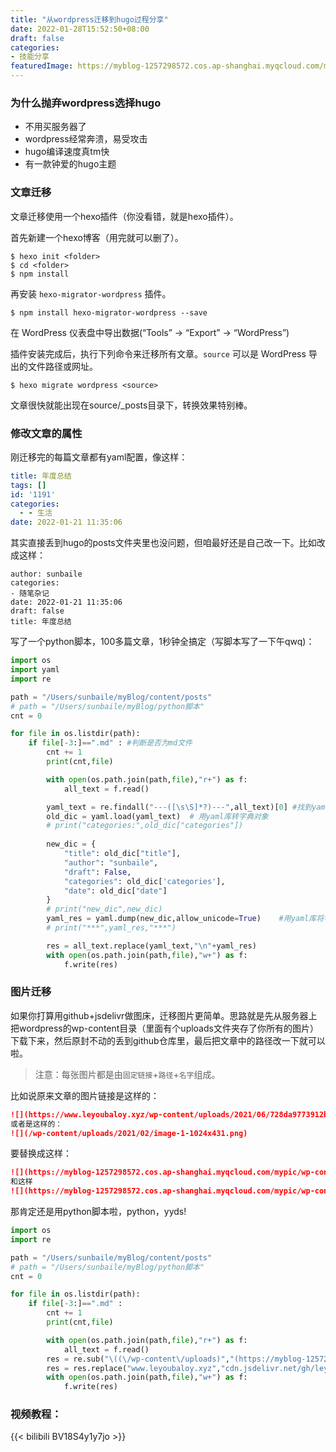 ```yaml
---
title: "从wordpress迁移到hugo过程分享"
date: 2022-01-28T15:52:50+08:00
draft: false
categories: 
- 技能分享
featuredImage: https://myblog-1257298572.cos.ap-shanghai.myqcloud.com/mypic/img/hugologo.jpeg
---
```


### 为什么抛弃wordpress选择hugo

* 不用买服务器了
* wordpress经常奔溃，易受攻击
* hugo编译速度真tm快
* 有一款钟爱的hugo主题

### 文章迁移

文章迁移使用一个hexo插件（你没看错，就是hexo插件）。

首先新建一个hexo博客（用完就可以删了）。

```shell
$ hexo init <folder>
$ cd <folder>
$ npm install
```

再安装 `hexo-migrator-wordpress` 插件。

```shell
$ npm install hexo-migrator-wordpress --save
```

在 WordPress 仪表盘中导出数据(“Tools” → “Export” → “WordPress”)

插件安装完成后，执行下列命令来迁移所有文章。`source` 可以是 WordPress 导出的文件路径或网址。

```shell
$ hexo migrate wordpress <source>
```

文章很快就能出现在source/_posts目录下，转换效果特别棒。

### 修改文章的属性

刚迁移完的每篇文章都有yaml配置，像这样：

```yaml
title: 年度总结
tags: []
id: '1191'
categories:
  - - 生活
date: 2022-01-21 11:35:06
```

其实直接丢到hugo的posts文件夹里也没问题，但咱最好还是自己改一下。比如改成这样：

```
author: sunbaile
categories:
- 随笔杂记
date: 2022-01-21 11:35:06
draft: false
title: 年度总结
```

写了一个python脚本，100多篇文章，1秒钟全搞定（写脚本写了一下午qwq)：

```python
import os
import yaml
import re

path = "/Users/sunbaile/myBlog/content/posts"
# path = "/Users/sunbaile/myBlog/python脚本"
cnt = 0

for file in os.listdir(path):
    if file[-3:]==".md" : #判断是否为md文件
        cnt += 1
        print(cnt,file)

        with open(os.path.join(path,file),"r+") as f:
            all_text = f.read()

        yaml_text = re.findall("---([\s\S]*?)---",all_text)[0] #找到yaml字符串
        old_dic = yaml.load(yaml_text)  # 用yaml库转字典对象
        # print("categories:",old_dic["categories"])
        
        new_dic = {
            "title": old_dic["title"],
            "author": "sunbaile",
            "draft": False,
            "categories": old_dic['categories'],
            "date": old_dic["date"]
        }
        # print("new_dic",new_dic)
        yaml_res = yaml.dump(new_dic,allow_unicode=True)    #用yaml库将字典解析为yaml字符串
        # print("***",yaml_res,"***")

        res = all_text.replace(yaml_text,"\n"+yaml_res)
        with open(os.path.join(path,file),"w+") as f:
            f.write(res)
```



### 图片迁移

如果你打算用github+jsdelivr做图床，迁移图片更简单。思路就是先从服务器上把wordpress的wp-content目录（里面有个uploads文件夹存了你所有的图片）下载下来，然后原封不动的丢到github仓库里，最后把文章中的路径改一下就可以啦。

> 注意：每张图片都是由`固定链接`+`路径`+`名字`组成。

比如说原来文章的图片链接是这样的：

```markdown
![](https://www.leyoubaloy.xyz/wp-content/uploads/2021/06/728da9773912b31b0c11b3568418367adab4e154.jpg)
或者是这样的：
![](/wp-content/uploads/2021/02/image-1-1024x431.png)
```

要替换成这样：

```markdown
![](https://myblog-1257298572.cos.ap-shanghai.myqcloud.com/mypic/wp-content/uploads/2021/06/728da9773912b31b0c11b3568418367adab4e154.jpg)
和这样
![](https://myblog-1257298572.cos.ap-shanghai.myqcloud.com/mypic/wp-content/uploads/2021/02/image-1-1024x431.png)
```

那肯定还是用python脚本啦，python，yyds!

```python
import os
import re

path = "/Users/sunbaile/myBlog/content/posts"
# path = "/Users/sunbaile/myBlog/python脚本"
cnt = 0

for file in os.listdir(path):
    if file[-3:]==".md" :
        cnt += 1
        print(cnt,file)

        with open(os.path.join(path,file),"r+") as f:
            all_text = f.read()
        res = re.sub("\((\/wp-content\/uploads)","(https://myblog-1257298572.cos.ap-shanghai.myqcloud.com/mypic/wp-content/uploads/",all_text)
        res = res.replace("www.leyoubaloy.xyz","cdn.jsdelivr.net/gh/leyouBaloy/mypic")
        with open(os.path.join(path,file),"w+") as f:
            f.write(res)
```

### 视频教程：

{{< bilibili BV18S4y1y7jo >}}







